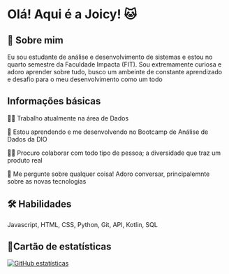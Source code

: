 
# Olá! Aqui é a Joicy! 🐱

## 🚀 Sobre mim
Eu sou estudante de análise e desenvolvimento de sistemas e estou no quarto semestre da Faculdade Impacta (FIT). Sou extremamente curiosa e adoro aprender sobre tudo, busco um ambeinte de constante aprendizado e desafio para o meu desenvolvimento como um todo


## Informações básicas
👩‍💻 Trabalho atualmente na área de Dados

🧠 Estou aprendendo e me desenvolvendo no Bootcamp de Análise de Dados da DIO

👯‍♀️ Procuro colaborar com todo tipo de pessoa; a diversidade que traz um produto real

💬 Me pergunte sobre qualquer coisa! Adoro conversar, principalemnte sobre as novas tecnologias



## 🛠 Habilidades
Javascript, HTML, CSS, Python, Git, API, Kotlin, SQL

## 🎯Cartão de estatísticas
[![GitHub estatísticas](https://github-readme-stats.vercel.app/api?username=Joicy-SantosP&theme=onedark&show_icons=true)](https://github.com/Joicy-SantosP)
